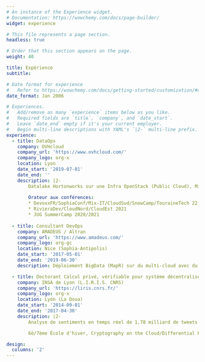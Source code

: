```yaml
---
# An instance of the Experience widget.
# Documentation: https://wowchemy.com/docs/page-builder/
widget: experience

# This file represents a page section.
headless: true

# Order that this section appears on the page.
weight: 40

title: Expérience
subtitle:

# Date format for experience
#   Refer to https://wowchemy.com/docs/getting-started/customization/#datetime-options
date_format: Jan 2006

# Experiences.
#   Add/remove as many `experience` items below as you like.
#   Required fields are `title`, `company`, and `date_start`.
#   Leave `date_end` empty if it's your current employer.
#   Begin multi-line descriptions with YAML's `|2-` multi-line prefix.
experience:
  - title: DataOps
    company: OVHcloud
    company_url: 'https://www.ovhcloud.com/'
    company_logo: org-x
    location: Lyon
    date_start: '2019-07-01'
    date_end: ''
    description: |2-
        Datalake Hortonworks sur une Infra OpenStack (Public Cloud), Migration à partir de l'infra Legacy, ainsi que les agents de réplication depuis Mesos + Marathon vers Kubernetes, Automatisation et Industrialisation, Processus ITIL 
        
        Orateur aux conférences:
        * DevoxxFR/SophiaConf/Mix-IT/CloudSud/SnowCamp/TouraineTech 22
        * RivieraDev/CloudNord/CloudEst 2021
        * JUG SummerCamp 2020/2021
        
  - title: Consultant DevOps
    company: AMADEUS / Altran
    company_url: 'https://www.amadeus.com/'
    company_logo: org-gc
    location: Nice (Sophia-Antipolis)
    date_start: '2017-05-01'
    date_end: '2019-06-30'
    description: Déploiement BigData (MapR) sur du multi-cloud avec du CI/CD ainsi Terraform/Vault, suivant 12 factor & les principees ITIL. Migration MapR 3 à 5, de Puppet vers Ansible

  - title: Doctorant Calcul privé, vérifiable pour système décentralisé
    company: INSA de Lyon (L.I.R.I.S. CNRS)
    company_url: 'https://liris.cnrs.fr/'
    company_logo: org-x
    location: Lyon (La Doua)
    date_start: '2014-09-01'
    date_end: '2017-04-30'
    description: |2-
        Analyse de sentiments en temps réel de 1,78 milliard de tweets (48h) pendant les débats Trump-Clinton avec la mise à l'échelle automatique, infra multi-cloud (Vert.X/Kubernetes/AWS/GCP/Azure)

        6è/7ème École d'hiver, Cryptography on the Cloud/Differential Privacy, BIU Tel Aviv/Israel

design:
  columns: '2'
---
```

